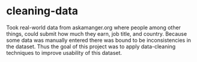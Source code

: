 # cleaning-data
Took real-world data from askamanger.org where people among other things, could submit how much they earn, job title, and country. Because some data was manually entered there was bound to be inconsistencies in the dataset. Thus the goal of this project was to apply data-cleaning techniques to improve usability of this dataset. 
